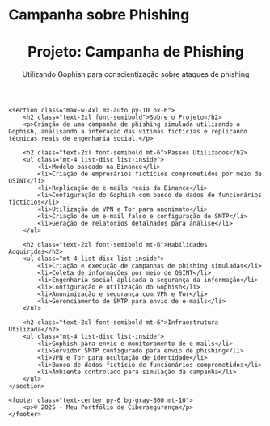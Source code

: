# Campanha sobre Phishing
<html lang="pt-BR">
<head>
    <meta charset="UTF-8">
    <meta name="viewport" content="width=device-width, initial-scale=1.0">
    <title>Campanha de Phishing</title>
    <script src="https://cdn.tailwindcss.com"></script>
</head>
<body class="bg-black text-white">
    <header class="text-center py-10 bg-gray-800">
        <h1 class="text-4xl font-bold">Projeto: Campanha de Phishing</h1>
        <p class="text-lg">Utilizando Gophish para conscientização sobre ataques de phishing</p>
    </header>
    
    <section class="max-w-4xl mx-auto py-10 px-6">
        <h2 class="text-2xl font-semibold">Sobre o Projeto</h2>
        <p>Criação de uma campanha de phishing simulada utilizando o Gophish, analisando a interação das vítimas fictícias e replicando técnicas reais de engenharia social.</p>
        
        <h2 class="text-2xl font-semibold mt-6">Passos Utilizados</h2>
        <ul class="mt-4 list-disc list-inside">
            <li>Modelo baseado na Binance</li>
            <li>Criação de empresários fictícios comprometidos por meio de OSINT</li>
            <li>Replicação de e-mails reais da Binance</li>
            <li>Configuração do Gophish com banco de dados de funcionários fictícios</li>
            <li>Utilização de VPN e Tor para anonimato</li>
            <li>Criação de um e-mail falso e configuração de SMTP</li>
            <li>Geração de relatórios detalhados para análise</li>
        </ul>
        
        <h2 class="text-2xl font-semibold mt-6">Habilidades Adquiridas</h2>
        <ul class="mt-4 list-disc list-inside">
            <li>Criação e execução de campanhas de phishing simuladas</li>
            <li>Coleta de informações por meio de OSINT</li>
            <li>Engenharia social aplicada a segurança da informação</li>
            <li>Configuração e utilização do Gophish</li>
            <li>Anonimização e segurança com VPN e Tor</li>
            <li>Gerenciamento de SMTP para envio de e-mails</li>
        </ul>
        
        <h2 class="text-2xl font-semibold mt-6">Infraestrutura Utilizada</h2>
        <ul class="mt-4 list-disc list-inside">
            <li>Gophish para envio e monitoramento de e-mails</li>
            <li>Servidor SMTP configurado para envio de phishing</li>
            <li>VPN e Tor para ocultação de identidade</li>
            <li>Banco de dados fictício de funcionários comprometidos</li>
            <li>Ambiente controlado para simulação da campanha</li>
        </ul>
    </section>
    
    <footer class="text-center py-6 bg-gray-800 mt-10">
        <p>© 2025 - Meu Portfólio de Cibersegurança</p>
    </footer>
</body>
</html>

